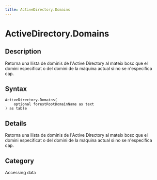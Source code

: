 ```yaml
---
title: ActiveDirectory.Domains
---
```


# ActiveDirectory.Domains


## Description

Retorna una llista de dominis de l&#39;Active Directory al mateix bosc que el domini especificat o del domini de la màquina actual si no se n&#39;especifica cap.


## Syntax

```powerquery
ActiveDirectory.Domains(
    optional forestRootDomainName as text
) as table
```


## Details

Retorna una llista de dominis de l'Active Directory al mateix bosc que el domini especificat o del domini de la màquina actual si no se n'especifica cap.



## Category
Accessing data
